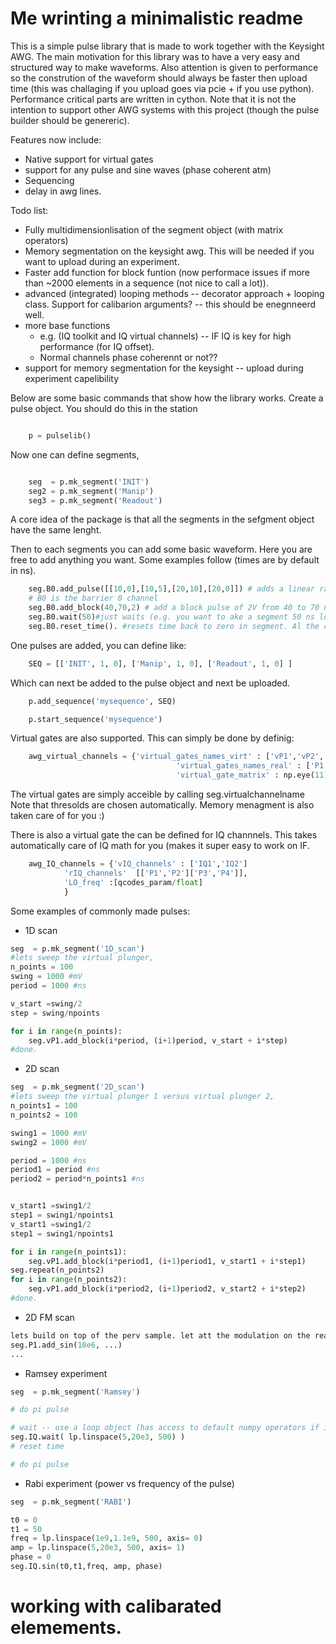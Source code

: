 # Me wrinting a minimalistic readme

This is a simple pulse library that is made to work together with the Keysight AWG. The main motivation for this library was to have a very easy and structured way to make waveforms. Also attention is given to performance so the constrution of the waveform should always be faster then upload time (this was challaging if you upload goes via pcie + if you use python). Performance critical parts are written in cython. Note that it is not the intention to support other AWG systems with this project (though the pulse builder should be genereric).

Features now include:
* Native support for virtual gates
* support for any pulse and sine waves (phase coherent atm)
* Sequencing
* delay in awg lines.

Todo list:
* Fully multidimensionlisation of the segment object (with matrix operators)
* Memory segmentation on the keysight awg. This will be needed if you want to upload during an experiment.
* Faster add function for block funtion (now performace issues if more than ~2000 elements in a sequence (not nice to call a lot)).
* advanced (integrated) looping methods -- decorator approach + looping class. Support for calibarion arguments? -- this should be enegnneerd well.
* more base functions
	* e.g. (IQ toolkit and IQ virtual channels) -- IF IQ is key for high performance (for IQ offset).
	* Normal channels phase coherennt or not??
* support for memory segmentation for the keysight -- upload during experiment capelibility

Below are some basic commands that show how the library works. 
Create a pulse object. You should do this in the station
```python

	p = pulselib()
```

Now one can define segments,
```python

	seg  = p.mk_segment('INIT')
	seg2 = p.mk_segment('Manip')
	seg3 = p.mk_segment('Readout')
```
A core idea of the package is that all the segments in the sefgment object have the same lenght.

Then to each segments you can add some basic waveform. Here you are free to add anything you want. 
Some examples follow (times are by default in ns).
```python
	seg.B0.add_pulse([[10,0],[10,5],[20,10],[20,0]]) # adds a linear ramp from 10 to 20 ns with amplitude of 5 to 10.
	# B0 is the barrier 0 channel
	seg.B0.add_block(40,70,2) # add a block pulse of 2V from 40 to 70 ns, to whaterver waveform is already there
	seg.B0.wait(50)#just waits (e.g. you want to ake a segment 50 ns longer)
	seg.B0.reset_time(). #resets time back to zero in segment. Al the commannds we ran before will get a negative time. 
```

One pulses are added, you can define like:
```python
	SEQ = [['INIT', 1, 0], ['Manip', 1, 0], ['Readout', 1, 0] ]
```

Which can next be added to the pulse object and next be uploaded.
```python
	p.add_sequence('mysequence', SEQ)

	p.start_sequence('mysequence')
```
Virtual gates are also supported. This can simply be done by definig:
```python
	awg_virtual_channels = {'virtual_gates_names_virt' : ['vP1','vP2','vP3','vP4','vP5','vB0','vB1','vB2','vB3','vB4','vB5'],
									 'virtual_gates_names_real' : ['P1','P2','P3','P4','P5','B0','B1','B2','B3','B4','B5'],
									 'virtual_gate_matrix' : np.eye(11)}
```
The virtual gates are simply acceible by calling seg.virtualchannelname
Note that thresolds are chosen automatically. Memory menagment is also taken care of for you  :)

There is also a virtual gate the can be defined for IQ channnels. This takes automatically care of IQ math for you (makes it super easy to work on IF. 
```python
	awg_IQ_channels = {'vIQ_channels' : ['IQ1','IQ2']
			'rIQ_channels'	[['P1','P2']['P3','P4']],
			'LO_freq' :[qcodes_param/float]
			}
```

Some examples of commonly made pulses:
* 1D scan
```python
seg  = p.mk_segment('1D_scan')
#lets sweep the virtual plunger,
n_points = 100
swing = 1000 #mV
period = 1000 #ns

v_start =swing/2
step = swing/npoints

for i in range(n_points):
	seg.vP1.add_block(i*period, (i+1)period, v_start + i*step)
#done.
```
* 2D scan
```python
seg  = p.mk_segment('2D_scan')
#lets sweep the virtual plunger 1 versus virtual plunger 2,
n_points1 = 100
n_points2 = 100

swing1 = 1000 #mV
swing2 = 1000 #mV

period = 1000 #ns
period1 = period #ns
period2 = period*n_points1 #ns


v_start1 =swing1/2
step1 = swing1/npoints1
v_start1 =swing1/2
step1 = swing1/npoints1

for i in range(n_points1):
	seg.vP1.add_block(i*period1, (i+1)period1, v_start1 + i*step1)
seg.repeat(n_points2)
for i in range(n_points2):
	seg.vP1.add_block(i*period2, (i+1)period2, v_start2 + i*step2)
#done.
```
* 2D FM scan
```python
lets build on top of the perv sample. let att the modulation on the real plungers (1 and 2) and barrier (2).
seg.P1.add_sin(10e6, ...)
...

```
* Ramsey experiment
```python
seg  = p.mk_segment('Ramsey')

# do pi pulse

# wait -- use a loop object (has access to default numpy operators if it is numerical
seg.IQ.wait( lp.linspace(5,20e3, 500) )
# reset time

# do pi pulse
```
* Rabi experiment (power vs frequency of the pulse)
```python
seg  = p.mk_segment('RABI')

t0 = 0
t1 = 50
freq = lp.linspace(1e9,1.1e9, 500, axis= 0)
amp = lp.linspace(5,20e3, 500, axis= 1)
phase = 0
seg.IQ.sin(t0,t1,freq, amp, phase)
```

# working with calibarated elemements.
